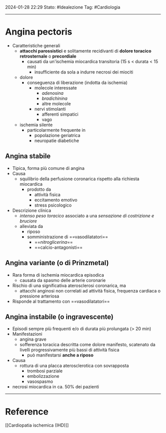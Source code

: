 2024-01-28 22:29
Stato: #Idealezione 
Tag: #Cardiologia 

---
# Angina pectoris
- Caratteristiche generali
	- **attacchi parossistici** e solitamente recidivanti di **dolore toracico retrosternale** o **precordiale**
		- causati da un'ischemia miocardica transitoria (15 s < durata < 15 min)
			- insufficiente da sola a indurre necrosi dei miociti
	- dolore
		- conseguenza di liberazione (indotta da ischemia)
			- molecole interessate
				- *adenosina*
				- *bradichinina*
				- altre molecole
			- nervi stimolanti
				- afferenti simpatici
				- vago
	- ischemia silente
		- particolarmente frequente in
			- popolazione geriatrica
			- neuropatie diabetiche
## Angina stabile
- Tipica, forma più comune di angina
- Causa
	- squilibrio della perfusione coronarica rispetto alla richiesta miocardica
		- prodotto da
			- attività fisica
			- eccitamento emotivo
			- stress psicologico
- Descrizione clinica
	- *intenso peso toracico* associato a una *sensazione di costrizione e bruciore*
	- alleviata da
		- riposo
		- somministrazione di ==vasodilatatori==
			- ==*nitroglicerina*==
			- ==calcio-antagonisti==
## Angina variante (o di Prinzmetal)
- Rara forma di ischemia miocardica episodica
	- causata da spasmo delle arterie coronarie
- Rischio di una significativa aterosclerosi coronarica, ma
	- attacchi anginosi non correlati ad attività fisica, frequenza cardiaca o pressione arteriosa
- Risponde al trattamento con ==vasodilatatori==
## Angina instabile (o ingravescente)
- Episodi sempre più frequenti e/o di durata più prolungata (> 20 min)
- Manifestazioni
	- angina grave
	- sofferenza toracica descritta come dolore manifesto, scatenato da livelli progressivamente più bassi di attività fisica
		- può manifestarsi **anche a riposo**
- Causa
	- rottura di una placca aterosclerotica con sovrapposta
		- trombosi parziale
		- embolizzazione
		- vasospasmo
- necrosi miocardica in ca. 50% dei pazienti





---
# Reference
[[Cardiopatia ischemica (IHD)]]